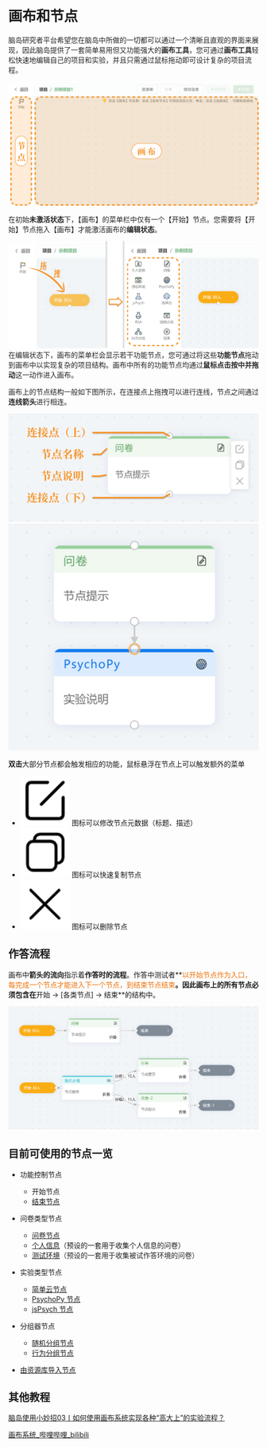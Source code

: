# 画布和节点 <!-- {docsify-ignore-all} -->

<font style="color:rgb(38, 38, 38);">脑岛研究者平台希望您在脑岛中所做的一切都可以通过一个清晰且直观的界面来展现，因此脑岛提供了一套简单易用但又功能强大的</font>**<font style="color:rgb(38, 38, 38);">画布工具</font>**<font style="color:rgb(38, 38, 38);">，您可通过</font>**<font style="color:rgb(38, 38, 38);">画布工具</font>**<font style="color:rgb(38, 38, 38);">轻松快速地编辑自己的项目和实验，并且只需通过鼠标拖动即可设计复杂的项目流程。</font>

![](../images/2024/1710306962606-da0a3269-4726-420c-82be-bdc8d61f7632.png)

<font style="color:rgb(38, 38, 38);">在初始</font>**<font style="color:rgb(38, 38, 38);">未激活状态</font>**<font style="color:rgb(38, 38, 38);">下，【画布】的菜单栏中仅有一个【开始】节点。您需要将【开始】节点拖入【画布】才能激活画布的</font>**<font style="color:rgb(38, 38, 38);">编辑状态</font>**<font style="color:rgb(38, 38, 38);">。</font>

![](../images/2024/1710255862105-fba17430-857e-482b-a9f3-c36905caeecb.png)<font style="color:rgb(38, 38, 38);">  
</font><font style="color:rgb(38, 38, 38);">在编辑状态下，画布的菜单栏会显示若干功能节点，您可通过将这些</font>**<font style="color:rgb(38, 38, 38);">功能节点</font>**<font style="color:rgb(38, 38, 38);">拖动到画布中以实现复杂的项目结构。画布中所有的功能节点均通过</font>**<font style="color:rgb(38, 38, 38);">鼠标点击按中并拖动</font>**<font style="color:rgb(38, 38, 38);">这一动作进入画布。</font>

<font style="color:rgb(38, 38, 38);"></font>

<font style="color:rgb(38, 38, 38);">画布上的节点结构一般如下图所示，在连接点上拖拽可以进行连线，节点之间通过</font>**<font style="color:rgb(38, 38, 38);">连线箭头</font>**<font style="color:rgb(38, 38, 38);">进行相连。</font>

![](../images/2024/1710259312196-8c889fbb-e71a-4ce8-b7ba-7b18fdcd8f73.png)![](../images/2024/1710258981190-c9c5deb1-4226-4d33-8ecc-4d365ccfa37d.png)

**双击**大部分节点都会触发相应的功能，鼠标悬浮在节点上可以触发额外的菜单

+ ![](../images/2024/1710257190104-a28af582-41a3-4c30-a25c-bef60ebfeda9.png) 图标可以修改节点元数据（标题、描述）
+ ![](../images/2024/1710257334959-0b6a33cf-6e08-4bbe-9514-24a2b9c1681b.png) 图标可以快速复制节点
+ ![](../images/2024/1710257255649-714d0caf-115b-43f8-aec3-a42f5c8ada57.png) 图标可以删除节点



## 作答流程


画布中**箭头的流向**指示着**作答时的流程**。作答中测试者**<font style="color:#ED740C;">以开始节点作为入口，每完成一个节点才能进入下一个节点，到结束节点结束</font>**。因此画布上的所有节点必须包含在**开始 -> [各类节点] -> 结束**的结构中。

![两种结构示例（实际画布中无法存在多个开始节点）](../images/2024/1710260283415-ff1d3069-b948-4bc6-b1fb-75c3c263b614.png)

## 目前可使用的节点一览


+ 功能控制节点
    - 开始节点
    - [结束节点](/2-researcher-manual/1-1-2-9-end.md)



+ 问卷类型节点
    - [问卷节点](/2-researcher-manual/1-1-2-1-questionnaire.md)
    - [个人信息](/2-researcher-manual/1-1-2-2-personal-info.md)（预设的一套用于收集个人信息的问卷）
    - [测试环境](/2-researcher-manual/1-1-2-3-env.md)<font style="color:rgb(38, 38, 38);">（预设的一套用于收集被试作答环境的问卷）</font>



+ 实验类型节点
    - [简单云节点](/2-researcher-manual/1-1-2-4-simple-cloud.md)
    - [PsychoPy 节点](/2-researcher-manual/1-1-2-5-psychopy.md)
    - [jsPsych 节点](/2-researcher-manual/1-1-2-6-jspsych.md)



+ 分组器节点
    - [随机分组节点](/2-researcher-manual/1-1-2-7-Random-grouping.md)
    - [行为分组节点](/2-researcher-manual/1-1-2-8-behavior-grouping.md)


+ [由资源库导入节点](/2-researcher-manual/1-1-2-10-resource.md)



## 其他教程
[脑岛使用小妙招03丨如何使用画布系统实现各种“高大上”的实验流程？](https://mp.weixin.qq.com/s/a5wEEZ9g_sUXIecfxzs0iQ)

[画布系统_哔哩哔哩_bilibili](https://www.bilibili.com/video/BV1g14y147ZT?p=4)


